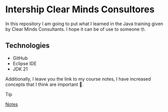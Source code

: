 # Intership Clear Minds Consultores
In this repository I am going to put what I learned in the Java training given by Clear Minds Consultants. I hope it can be of use to someone 🤓.

## Technologies
* GitHub
* Eclipse IDE
* JDK 21

Additionally, I leave you the link to my course notes, I have increased concepts that I think are important 📎. 

>[!TIP]
>[Notes](https://www.notion.so/Java-22406e91262147bcafa5d602d6b47d0f?pvs=4)
